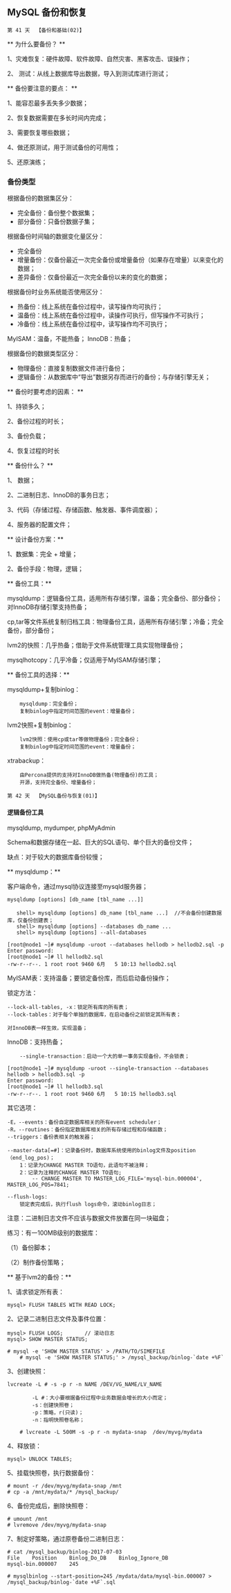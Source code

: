 ## MySQL 备份和恢复

    第 41 天  【备份和基础(02)】

** 为什么要备份？ **

1、灾难恢复：硬件故障、软件故障、自然灾害、黑客攻击、误操作；

2、 测试：从线上数据库导出数据，导入到测试库进行测试；

** 备份要注意的要点： **

1、能容忍最多丢失多少数据；

2、恢复数据需要在多长时间内完成；

3、需要恢复哪些数据；

4、做还原测试，用于测试备份的可用性；

5、还原演练；

### 备份类型

根据备份的数据集区分：

- 完全备份：备份整个数据集；
- 部分备份：只备份数据子集；


根据备份时间轴的数据变化量区分：

- 完全备份
- 增量备份：仅备份最近一次完全备份或增量备份（如果存在增量）以来变化的数据；
- 差异备份：仅备份最近一次完全备份以来的变化的数据；


根据备份时业务系统能否使用区分：

- 热备份：线上系统在备份过程中，读写操作均可执行；
- 温备份：线上系统在备份过程中，读操作可执行，但写操作不可执行；
- 冷备份：线上系统在备份过程中，读写操作均不可执行；

MyISAM：温备，不能热备；
InnoDB：热备；

根据备份的数据类型区分：

- 物理备份：直接复制数据文件进行备份；
- 逻辑备份：从数据库中“导出”数据另存而进行的备份；与存储引擎无关；

** 备份时要考虑的因素： **

1、持锁多久；

2、备份过程的时长；

3、备份负载；

4、恢复过程的时长

** 备份什么？ **

1、 数据；

2、二进制日志、InnoDB的事务日志；

3、代码（存储过程、存储函数、触发器、事件调度器）；

4、服务器的配置文件；

** 设计备份方案：**

1、数据集：完全 + 增量；

2、备份手段：物理，逻辑；

** 备份工具：**

mysqldump：逻辑备份工具，适用所有存储引擎，温备；完全备份、部分备份；对InnoDB存储引擎支持热备；

cp,tar等文件系统复制归档工具：物理备份工具，适用所有存储引擎；冷备；完全备份，部分备份；

lvm2的快照：几乎热备；借助于文件系统管理工具实现物理备份；

mysqlhotcopy：几乎冷备；仅适用于MyISAM存储引擎；

** 备份工具的选择：**

mysqldump+复制binlog：
```
    mysqldump：完全备份；
    复制binlog中指定时间范围的event：增量备份；
```

lvm2快照+复制binlog：
```
    lvm2快照：使用cp或tar等做物理备份；完全备份；
    复制binlog中指定时间范围的event：增量备份；
```

xtrabackup：
```
    由Percona提供的支持对InnoDB做热备(物理备份)的工具；
    开源，支持完全备份、增量备份；
```

    第 42 天  【MySQL备份与恢复(01)】

#### 逻辑备份工具

mysqldump, mydumper, phpMyAdmin

Schema和数据存储在一起、巨大的SQL语句、单个巨大的备份文件；

缺点：对于较大的数据库备份较慢；

** mysqldump：**

客户端命令，通过mysql协议连接至mysqld服务器；

```
mysqldump [options] [db_name [tbl_name ...]]

   shell> mysqldump [options] db_name [tbl_name ...]  //不会备份创建数据库，仅备份创建表；
   shell> mysqldump [options] --databases db_name ...
   shell> mysqldump [options] --all-databases

[root@node1 ~]# mysqldump -uroot --databases hellodb > hellodb2.sql -p
Enter password: 
[root@node1 ~]# ll hellodb2.sql 
-rw-r--r--. 1 root root 9460 6月   5 10:13 hellodb2.sql
```

MyISAM表：支持温备；要锁定备份库，而后启动备份操作；

锁定方法：
```
--lock-all-tables, -x：锁定所有库的所有表；
--lock-tables：对于每个单独的数据库，在启动备份之前锁定其所有表；

对InnoDB表一样生效，实现温备；
```

InnoDB：支持热备；
```
    --single-transaction：启动一个大的单一事务实现备份，不会锁表；

[root@node1 ~]# mysqldump -uroot --single-transaction --databases hellodb > hellodb3.sql -p
Enter password: 
[root@node1 ~]# ll hellodb3.sql 
-rw-r--r--. 1 root root 9460 6月   5 10:15 hellodb3.sql
```

其它选项：
```
-E，--events：备份自定数据库相关的所有event scheduler；
-R，--routines：备份指定数据库相关的所有存储过程和存储函数；
--triggers：备份表相关的触发器；

--master-data[=#]：记录备份时，数据库系统使用的binlog文件及position（end_log_pos)；
    1：记录为CHANGE MASTER TO语句，此语句不被注释；
    2：记录为注释的CHANGE MASTER TO语句;
        -- CHANGE MASTER TO MASTER_LOG_FILE='mysql-bin.000004', MASTER_LOG_POS=7841;

--flush-logs:
    锁定表完成后，执行flush logs命令，滚动binlog日志；
```

注意：二进制日志文件不应该与数据文件放置在同一块磁盘；

练习：有一100MB级别的数据库：

（1）备份脚本；

（2）制作备份策略；

** 基于lvm2的备份：** 

1、请求锁定所有表：
```
mysql> FLUSH TABLES WITH READ LOCK;
```

2、记录二进制日志文件及事件位置：
```
mysql> FLUSH LOGS;       // 滚动日志
mysql> SHOW MASTER STATUS;

# mysql -e 'SHOW MASTER STATUS' > /PATH/TO/SIMEFILE
    # mysql -e 'SHOW MASTER STATUS;' > /mysql_backup/binlog-`date +%F`
```

3、创建快照：
```
lvcreate -L # -s -p r -n NAME /DEV/VG_NAME/LV_NAME
    
        -L #：大小要根据备份过程中业务数据会增长的大小而定；
        -s：创建快照卷；
        -p：策略，r(只读)；
        -n：指明快照卷名称；

    # lvcreate -L 500M -s -p r -n mydata-snap  /dev/myvg/mydata
```

4、释放锁：
```
mysql> UNLOCK TABLES;
```

5、挂载快照卷，执行数据备份：
```
# mount -r /dev/myvg/mydata-snap /mnt
# cp -a /mnt/mydata/* /mysql_backup/
```

6、备份完成后，删除快照卷：
```
# umount /mnt
# lvremove /dev/myvg/mydata-snap
```

7、制定好策略，通过原卷备份二进制日志：
```
# cat /mysql_backup/binlog-2017-07-03 
File    Position    Binlog_Do_DB    Binlog_Ignore_DB
mysql-bin.000007    245 

# mysqlbinlog --start-position=245 /mydata/data/mysql-bin.000007 > /mysql_backup/binlog-`date +%F`.sql
```
